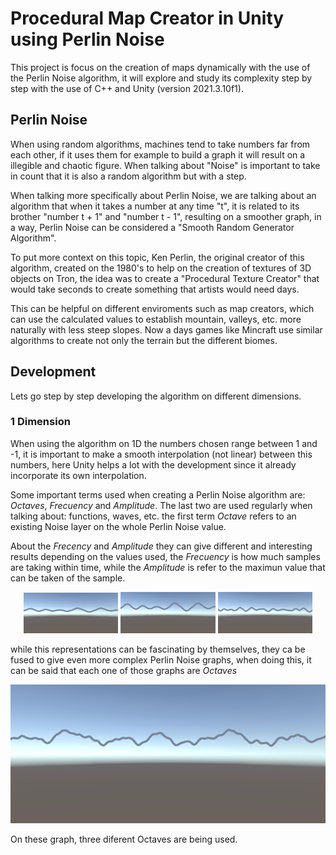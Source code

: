 # Procedural Map Creator in Unity using Perlin Noise

This project is focus on the creation of maps dynamically with the use of the Perlin Noise algorithm, it will explore and study its complexity step by step with the use of C++ and Unity (version 2021.3.10f1).

## Perlin Noise

When using random algorithms, machines tend to take numbers far from each other, if it uses them for example to build a graph it will result on a illegible and chaotic figure. When talking about "Noise" is important to take in count that it is also a random algorithm but with a step. 

When talking more specifically about Perlin Noise, we are talking about an algorithm that when it takes a number at any time "t", it is related to its brother "number t + 1" and "number t - 1", resulting on a smoother graph, in a way, Perlin Noise can be considered a "Smooth Random Generator Algorithm".

To put more context on this topic, Ken Perlin, the original creator of this algorithm, created on the 1980's to help on the creation of textures of 3D objects on Tron, the idea was to create a "Procedural Texture Creator" that would take seconds to create something that artists would need days.

This can be helpful on different enviroments such as map creators, which can use the calculated values to establish mountain, valleys, etc. more naturally with less steep slopes. Now a days games like Mincraft use similar algorithms to create not only the terrain but the different biomes.

## Development

Lets go step by step developing the algorithm on different dimensions.

### 1 Dimension

When using the algorithm on 1D the numbers chosen range between 1 and -1, it is important to make a smooth interpolation (not linear) between this numbers, here Unity helps a lot with the development since it already incorporate its own interpolation.

Some important terms used when creating a Perlin Noise algorithm are: _Octaves_, _Frecuency_ and _Amplitude_. The last two are used regularly when talking about: functions, waves, etc. the first term _Octave_ refers to an existing Noise layer on the whole Perlin Noise value.

About the _Frecency_ and _Amplitude_ they can give different and interesting results depending on the values used, the _Frecuency_ is how much samples are taking within time, while the _Amplitude_ is refer to the maximun value that can be taken of the sample.

<p align="center">
  <img src="Game-Testing/Assets/Photos/Line_100Points_1freq_1amp_0.1jump.PNG" alt="Frecuency and Amplitude values established to 1" width="30%" />
  <img src="Game-Testing/Assets/Photos/Line_100Points_1freq_2amp_0.1jump.PNG" alt="Amplitude value established to 2" width="30%" />
  <img src="Game-Testing/Assets/Photos/Line_100Points_2freq_1amp_0.1jump.PNG" alt="Frecuency value established to 2" width="30%" />
</p>

while this representations can be fascinating by themselves, they ca be fused to give even more complex Perlin Noise graphs, when doing this, it can be said that each one of those graphs are _Octaves_

![Example of a Perlin Noise Graph in Unity](Game-Testing/Assets/Photos/PerlinNoise_3differentPerlin.PNG)

On these graph, three diferent Octaves are being used.






